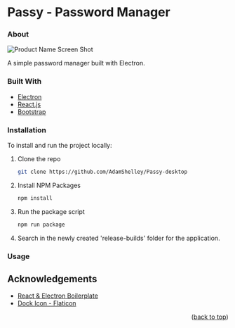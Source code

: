 # Passy - Password Manager




### About

![Product Name Screen Shot](https://raw.githubusercontent.com/AdamShelley/Passy-desktop/assets/screenshot1.png)


A simple password manager built with Electron.

### Built With
* [Electron](https://www.electronjs.org/)
* [React.js](https://reactjs.org/)
* [Bootstrap](https://getbootstrap.com/)

### Installation

To install and run the project locally:

1. Clone the repo
   ```sh
   git clone https://github.com/AdamShelley/Passy-desktop
   ```
2. Install NPM Packages
    ```sh
    npm install
    ```
3. Run the package script
    ```sh
    npm run package
    ```
4. Search in the newly created 'release-builds' folder for the application.

### Usage




## Acknowledgements
* [React & Electron Boilerplate](https://github.com/bradtraversy/simple-electron-react)
* [Dock Icon - Flaticon](https://www.flaticon.com/free-icons/lock)


<p align="right">(<a href="#top">back to top</a>)</p>